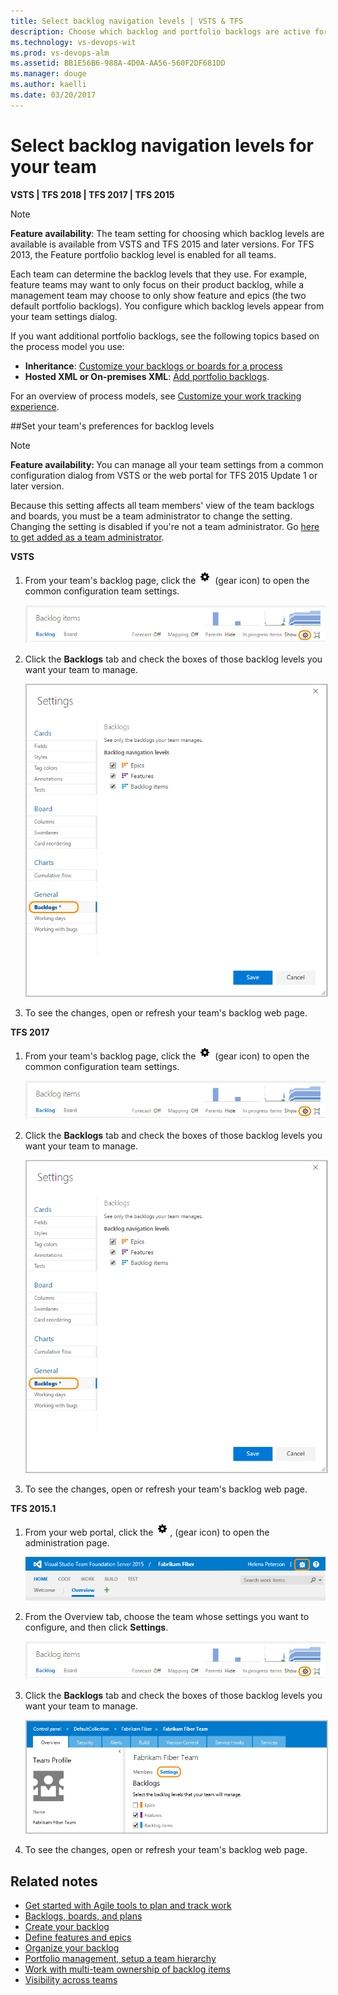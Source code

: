 ```yaml
---
title: Select backlog navigation levels | VSTS & TFS  
description: Choose which backlog and portfolio backlogs are active for your team in Visual Studio Team Services (VSTS) or Team Foundation Server  
ms.technology: vs-devops-wit
ms.prod: vs-devops-alm
ms.assetid: BB1E56B6-988A-4D0A-AA56-560F2DF681DD  
ms.manager: douge
ms.author: kaelli
ms.date: 03/20/2017
---
```


# Select backlog navigation levels for your team

**VSTS | TFS 2018 | TFS 2017 | TFS 2015**

>[!NOTE]  
>**Feature availability**: The team setting for choosing which backlog levels are available is available from VSTS and TFS 2015 and later versions. For TFS 2013, the Feature portfolio backlog level is enabled for all teams.  

Each team can determine the backlog levels that they use. For example, feature teams may want to only focus on their product backlog, while a management team may choose to only show feature and epics (the two default portfolio backlogs). You configure which backlog levels appear from your team settings dialog. 

If you want additional portfolio backlogs, see the following topics based on the process model you use: 
- **Inheritance**: [Customize your backlogs or boards for a process](../process/customize-process-backlogs-boards.md)  
- **Hosted XML or On-premises XML**: [Add portfolio backlogs](add-portfolio-backlogs.md).  

For an overview of process models, see [Customize your work tracking experience](customize-work.md).




<a id="activate-backlogs"></a>


##Set your team's preferences for backlog levels

>[!NOTE]  
><b>Feature availability: </b>You can manage all your team settings from a common configuration dialog from VSTS or the web portal for TFS 2015 Update 1 or later version.  

Because this setting affects all team members' view of the team backlogs and boards, you must be a team administrator to change the setting. Changing the setting is disabled if you're not a team administrator. Go [here to get added as a team administrator](../scale/add-team-administrator.md).
 	

**VSTS** 

1. From your team's backlog page, click the ![gear icon](../_img/icons/team-settings-gear-icon.png) (gear icon) to open the common configuration team settings.

	![Backlog board, open team settings](../backlogs/_img/organize-backlog-open-ccdialog.png) 

2. Click the **Backlogs** tab and check the boxes of those backlog levels you want your team to manage. 

	<img src="_img/select-nav-backlog-levels-config-ts.png" alt="VSTS, web portal, team settings dialog, Backlogs tab" style="border: 2px solid #C3C3C3;" />

3. To see the changes, open or refresh your team's backlog web page. 
 
**TFS 2017** 

1. From your team's backlog page, click the ![gear icon](../_img/icons/team-settings-gear-icon.png) (gear icon) to open the common configuration team settings. 

	![Backlog board, open team settings](../backlogs/_img/organize-backlog-open-ccdialog.png)  

2. Click the **Backlogs** tab and check the boxes of those backlog levels you want your team to manage. 

	<img src="_img/select-nav-backlog-levels-config-tfs-2017.png" alt="TFS 2017, web portal, team settings dialog, Working with bugs tab" style="border: 2px solid #C3C3C3;" />

3. To see the changes, open or refresh your team's backlog web page. 



**TFS 2015.1** 
1. From your web portal, click the ![gear icon](../_img/icons/team-settings-gear-icon.png), (gear icon) to open the administration page. 

	![Gear icon provides access to admin pages](../_img/icons/ALM_OpenAdminContext.png)  

2. From the Overview tab, choose the team whose settings you want to configure, and then click **Settings**. 

	![Backlog board, open team settings](../backlogs/_img/organize-backlog-open-ccdialog.png)  

3. Click the **Backlogs** tab and check the boxes of those backlog levels you want your team to manage. 

	<img src="../backlogs/_img/ALM_OB_BacklogSettings.png" alt="TFS 2015.1 or later, web portal, team settings dialog, Backlogs tab" style="border: 2px solid #C3C3C3;" /> 

4. To see the changes, open or refresh your team's backlog web page. 
 

## Related notes

- [Get started with Agile tools to plan and track work](../overview.md)
- [Backlogs, boards, and plans](../backlogs-boards-plans.md)
- [Create your backlog](../backlogs/create-your-backlog.md)  
- [Define features and epics](../backlogs/define-features-epics.md)
- [Organize your backlog](../backlogs/organize-backlog.md)   
- [Portfolio management, setup a team hierarchy](../scale/portfolio-management.md)  
- [Work with multi-team ownership of backlog items](../backlogs/work-multi-team-ownership-backlogs.md)
- [Visibility across teams](../scale/visibility-across-teams.md)  

